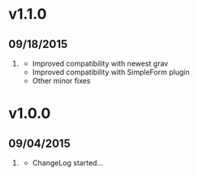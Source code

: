 # v1.1.0
## 09/18/2015

1. [](#new)
    * Improved compatibility with newest grav
    * Improved compatibility with SimpleForm plugin
    * Other minor fixes

# v1.0.0
## 09/04/2015

1. [](#new)
    * ChangeLog started...
